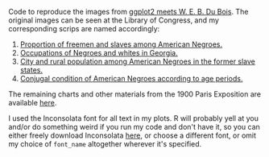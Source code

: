 Code to reproduce the images from [ggplot2 meets W. E. B. Du Bois](https://statswithmatt.com/post/ggplot2-meets-w-e-b-du-bois/). The
original images can be seen at the Library of Congress, and my corresponding
scrips are named accordingly:

1. [Proportion of freemen and slaves among American Negroes.](https://hdl.loc.gov/loc.pnp/ppmsca.33913)
2. [Occupations of Negroes and whites in Georgia.](https://hdl.loc.gov/loc.pnp/ppmsca.08993)
3. [City and rural population among American Negroes in the former slave states.](https://hdl.loc.gov/loc.pnp/ppmsca.33914)
4. [Conjugal condition of American Negroes according to age periods.](https://hdl.loc.gov/loc.pnp/ppmsca.33915)

The remaining charts and other materials from the 1900 Paris Exposition are
available [here](https://www.loc.gov/pictures/search/?st=grid&co=anedub).

I used the Inconsolata font for all text in my plots. R will probably yell at
you and/or do something weird if you run my code and don't have it, so you can
either freely download Inconsolata
[here](https://fontlibrary.org/en/font/inconsolata), or choose a different
font, or omit my choice of `font_name` altogether
wherever it's specified.